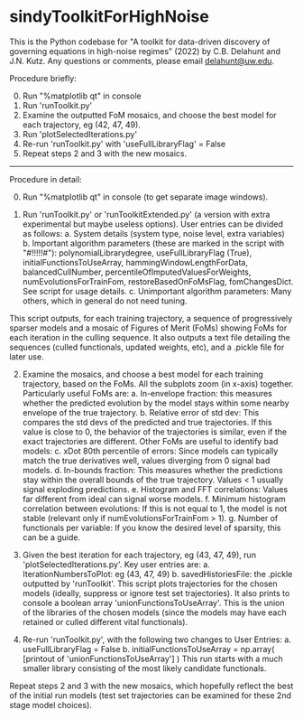 # sindyToolkitForHighNoise

This is the Python codebase for "A toolkit for data-driven discovery of governing equations in high-noise regimes" (2022) by C.B. Delahunt and J.N. Kutz.
Any questions or comments, please email delahunt@uw.edu.


Procedure briefly:

0. Run "%matplotlib qt" in console
1. Run 'runToolkit.py'
2. Examine the outputted FoM mosaics, and choose the best model for each trajectory, eg (42, 47, 49).
3. Run 'plotSelectedIterations.py'
4. Re-run 'runToolkit.py' with 'useFullLibraryFlag' = False
5. Repeat steps 2 and 3 with the new mosaics.

-----------------------------
Procedure in detail:

0. Run "%matplotlib qt" in console (to get separate image windows).

1. Run 'runToolkit.py' or 'runToolkitExtended.py' (a version with extra experimental but maybe useless options).
	User entries can be divided as follows:
	a. System details (system type, noise level, extra variables)
	b. Important algorithm parameters (these are marked in the script with "#!!!!!#"): 
	   polynomialLibrarydegree, useFullLibraryFlag (True), initialFunctionsToUseArray, hammingWindowLengthForData, balancedCullNumber, percentileOfImputedValuesForWeights,	numEvolutionsForTrainFom, restoreBasedOnFoMsFlag, fomChangesDict. See script for usage details.
	c. Unimportant algorithm parameters: Many others, which in general do not need tuning. 
	
This script outputs, for each training trajectory, a sequence of progressively sparser models and a mosaic of Figures of Merit (FoMs) showing FoMs for each iteration in the culling sequence. It also outputs a text file detailing the sequences (culled functionals, updated weights, etc), and a .pickle file for later use.

2. Examine the mosaics, and choose a best model for each training trajectory, based on the FoMs. All the subplots zoom (in x-axis) together. Particularly useful FoMs are:
	a. In-envelope fraction: this measures whether the predicted evolution by the model stays within some nearby envelope of the true trajectory.
	b. Relative error of std dev: This compares the std devs of the predicted and true trajectories. If this value is close to 0, the behavior of the trajectories is similar, even if the exact trajectories are different.
	Other FoMs are useful to identify bad models:
	c. xDot 80th percentile of errors: Since models can typically match the true derivatives well, values diverging from 0 signal bad models. 
	d. In-bounds fraction: This measures whether the predictions stay within the overall bounds of the true trajectory. Values < 1 usually signal exploding predictions.
	e. Histogram and FFT correlations: Values far different from ideal can signal worse models.
	f. Minimum histogram correlation between evolutions: If this is not equal to 1, the model is not stable (relevant only if numEvolutionsForTrainFom > 1).
	g. Number of functionals per variable: If you know the desired level of sparsity, this can be a guide.
	
3. Given the best iteration for each trajectory, eg (43, 47, 49), run 'plotSelectedIterations.py'.
	Key user entries are:
	a. IterationNumbersToPlot: eg (43, 47, 49)
	b. savedHistoriesFile: the .pickle outputted by 'runToolkit'.
This script plots trajectories for the chosen models (ideally, suppress or ignore test set trajectories). It also prints to console a boolean array 'unionFunctionsToUseArray'. This is the union of the libraries of the chosen models (since the models may have each retained or culled different vital functionals).

4. Re-run 'runToolkit.py', with the following two changes to User Entries:
	a. useFullLibraryFlag = False
	b. initialFunctionsToUseArray = np.array( [printout of 'unionFunctionsToUseArray'] )
This run starts with a much smaller library consisting of the most likely candidate functionals.
	
Repeat steps 2 and 3 with the new mosaics, which hopefully reflect the best of the initial run models (test set trajectories can be examined for these 2nd stage model choices).

